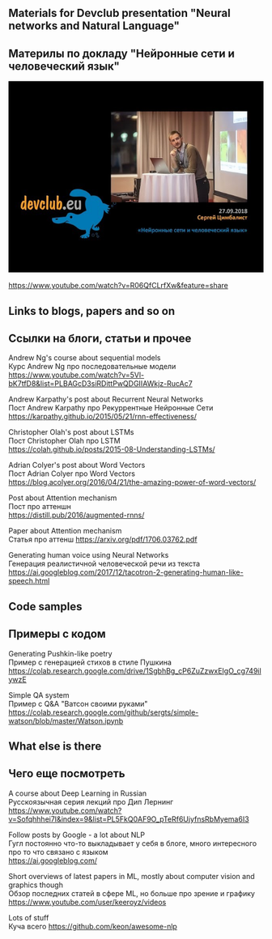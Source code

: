 ## Materials for Devclub presentation "Neural networks and Natural Language"
## Материлы по докладу "Нейронные сети и человеческий язык"

![alt text](sddefault.jpg "Thumbnail")


https://www.youtube.com/watch?v=R06QfCLrfXw&feature=share


## Links to blogs, papers and so on
## Ссылки на блоги, статьи и прочее

Andrew Ng's course about sequential models  
Курс Andrew Ng про последовательные модели   
https://www.youtube.com/watch?v=5Vl-bK7tfD8&list=PLBAGcD3siRDittPwQDGIIAWkjz-RucAc7


Andrew Karpathy's post about Recurrent Neural Networks  
Пост Andrew Karpathy про Рекуррентные Нейронные Сети
https://karpathy.github.io/2015/05/21/rnn-effectiveness/


Christopher Olah's post about LSTMs  
Пост Christopher Olah про LSTM   
https://colah.github.io/posts/2015-08-Understanding-LSTMs/


Adrian Colyer's post about Word Vectors  
Пост Adrian Colyer про Word Vectors   
https://blog.acolyer.org/2016/04/21/the-amazing-power-of-word-vectors/


Post about Attention mechanism  
Пост про аттеншн   
https://distill.pub/2016/augmented-rnns/


Paper about Attention mechanism  
Статья про аттенш 
https://arxiv.org/pdf/1706.03762.pdf


Generating human voice using Neural Networks  
Генерация реалистичной человеческой речи из текста  
https://ai.googleblog.com/2017/12/tacotron-2-generating-human-like-speech.html


## Code samples
## Примеры с кодом

Generating Pushkin-like poetry  
Пример с генерацией стихов в стиле Пушкина  
https://colab.research.google.com/drive/1SgbhBg_cP6ZuZzwxEIgO_cg749ilywzE


Simple QA system   
Пример с Q&A "Ватсон своими руками"  
https://colab.research.google.com/github/sergts/simple-watson/blob/master/Watson.ipynb


## What else is there
## Чего еще посмотреть

A course about Deep Learning in Russian  
Русскоязычная серия лекций про Дип Лернинг  
https://www.youtube.com/watch?v=Sofqhhhei7I&index=9&list=PL5FkQ0AF9O_pTeRf6UjyfnsRbMyema6I3


Follow posts by Google - a lot about NLP  
Гугл постоянно что-то выкладывает у себя в блоге, много интересного про то что связано с языком  
https://ai.googleblog.com/


Short overviews of latest papers in ML, mostly about computer vision and graphics though  
Обзор последних статей в сфере ML, но больше про зрение и графику  
https://www.youtube.com/user/keeroyz/videos

Lots of stuff  
Куча всего
https://github.com/keon/awesome-nlp
